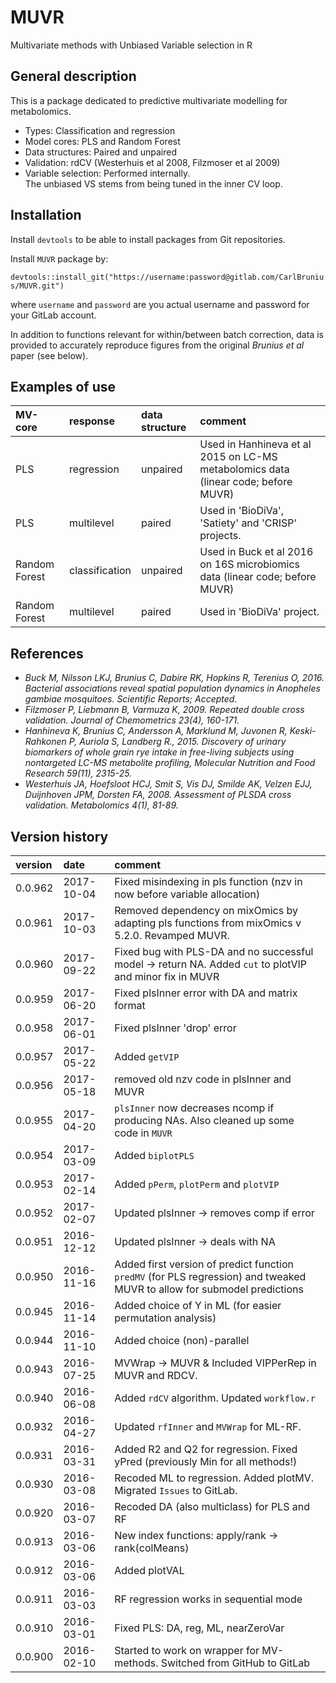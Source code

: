 # MUVR
Multivariate methods with Unbiased Variable selection in R

## General description
This is a package dedicated to predictive multivariate modelling for metabolomics.
- Types: Classification and regression
- Model cores: PLS and Random Forest
- Data structures: Paired and unpaired
- Validation: rdCV (Westerhuis et al 2008, Filzmoser et al 2009)
- Variable selection: Performed internally.  
  The unbiased VS stems from being tuned in the inner CV loop.  

## Installation
Install `devtools` to be able to install packages from Git repositories.

Install `MUVR` package by:

`devtools::install_git("https://username:password@gitlab.com/CarlBrunius/MUVR.git")`

where `username` and `password` are you actual username and password for your GitLab account.

In addition to functions relevant for within/between batch correction, data is provided to accurately reproduce figures from the original *Brunius et al* paper (see below).

## Examples of use
MV-core       | response       | data structure | comment
:------       | :-------       | :------------- | :------
PLS           | regression     | unpaired       | Used in Hanhineva et al 2015 on LC-MS metabolomics data (linear code; before MUVR)
PLS           | multilevel     | paired         | Used in 'BioDiVa', 'Satiety' and 'CRISP' projects.
Random Forest | classification | unpaired       | Used in Buck et al 2016 on 16S microbiomics data (linear code; before MUVR)
Random Forest | multilevel     | paired         | Used in 'BioDiVa' project.

## References

- *Buck M, Nilsson LKJ, Brunius C, Dabire RK, Hopkins R, Terenius O, 2016. Bacterial associations reveal spatial population dynamics in Anopheles gambiae mosquitoes. Scientific Reports; Accepted.*
- *Filzmoser P, Liebmann B, Varmuza K, 2009. Repeated double cross validation. Journal of Chemometrics 23(4), 160-171.*
- *Hanhineva K, Brunius C, Andersson A, Marklund M, Juvonen R, Keski-Rahkonen P, Auriola S, Landberg R., 2015. Discovery of urinary biomarkers of whole grain rye intake in free-living subjects using nontargeted LC-MS metabolite profiling, Molecular Nutrition and Food Research 59(11), 2315-25.*
- *Westerhuis JA, Hoefsloot HCJ, Smit S, Vis DJ, Smilde AK, Velzen EJJ, Duijnhoven JPM, Dorsten FA, 2008. Assessment of PLSDA cross validation. Metabolomics 4(1), 81-89.*

## Version history
version | date | comment
:------ | :--- | :------
0.0.962 | 2017-10-04 | Fixed misindexing in pls function (nzv in now before variable allocation)
0.0.961 | 2017-10-03 | Removed dependency on mixOmics by adapting pls functions from mixOmics v 5.2.0. Revamped MUVR.
0.0.960 | 2017-09-22 | Fixed bug with PLS-DA and no successful model -> return NA. Added `cut` to plotVIP and minor fix in MUVR
0.0.959 | 2017-06-20 | Fixed plsInner error with DA and matrix format
0.0.958 | 2017-06-01 | Fixed plsInner 'drop' error
0.0.957 | 2017-05-22 | Added `getVIP`
0.0.956 | 2017-05-18 | removed old nzv code in plsInner and MUVR
0.0.955 | 2017-04-20 | `plsInner` now decreases ncomp if producing NAs. Also cleaned up some code in `MUVR`
0.0.954 | 2017-03-09 | Added `biplotPLS`
0.0.953 | 2017-02-14 | Added `pPerm`, `plotPerm` and `plotVIP`
0.0.952 | 2017-02-07 | Updated plsInner -> removes comp if error
0.0.951 | 2016-12-12 | Updated plsInner -> deals with NA
0.0.950 | 2016-11-16 | Added first version of predict function `predMV` (for PLS regression) and tweaked MUVR to allow for submodel predictions
0.0.945 | 2016-11-14 | Added choice of Y in ML (for easier permutation analysis)
0.0.944 | 2016-11-10 | Added choice (non)-parallel
0.0.943 | 2016-07-25 | MVWrap -> MUVR & Included VIPPerRep in MUVR and RDCV.
0.0.940 | 2016-06-08 | Added `rdCV` algorithm. Updated `workflow.r`
0.0.932 | 2016-04-27 | Updated `rfInner` and `MVWrap` for ML-RF.
0.0.931 | 2016-03-31 | Added R2 and Q2 for regression. Fixed yPred (previously Min for all methods!)
0.0.930 | 2016-03-08 | Recoded ML to regression. Added plotMV. Migrated `Issues` to GitLab.
0.0.920 | 2016-03-07 | Recoded DA (also multiclass) for PLS and RF
0.0.913 | 2016-03-06 | New index functions: apply/rank -> rank(colMeans)
0.0.912 | 2016-03-06 | Added plotVAL
0.0.911 | 2016-03-03 | RF regression works in sequential mode 
0.0.910 | 2016-03-01 | Fixed PLS: DA, reg, ML, nearZeroVar
0.0.900 | 2016-02-10 | Started to work on wrapper for MV-methods. Switched from GitHub to GitLab
